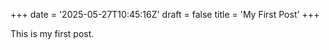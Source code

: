 +++
date = '2025-05-27T10:45:16Z'
draft = false
title = 'My First Post'
+++

This is my first post.
